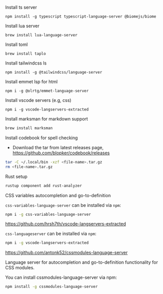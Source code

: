 Install ts server
```
npm install -g typescript typescript-language-server @biomejs/biome
```

Install lua server

```
brew install lua-language-server
```

Install toml

```
brew install taplo
```

Install tailwindcss ls
```
npm install -g @tailwindcss/language-server
```

Install emmet lsp for html
```
npm i -g @olrtg/emmet-language-server
```

Install vscode servers (e.g, css)
```
npm i -g vscode-langservers-extracted
```
Install marksman for markdown support
```sh
brew install marksman
```

Install codebook for spell checking

- Download the tar from latest releases page, https://github.com/blopker/codebook/releases
```sh
tar -C ~/.local/bin -xzf <file-name>.tar.gz
rm <file-name>.tar.gz
```

Rust setup
```sh
rustup component add rust-analyzer
```

CSS variables autocompletion and go-to-definition

`css-variables-language-server` can be installed via `npm`:

```sh
npm i -g css-variables-language-server
```
https://github.com/hrsh7th/vscode-langservers-extracted

`css-languageserver` can be installed via `npm`:

```sh
npm i -g vscode-langservers-extracted
```

https://github.com/antonk52/cssmodules-language-server

Language server for autocompletion and go-to-definition functionality for CSS modules.

You can install cssmodules-language-server via npm:
```sh
npm install -g cssmodules-language-server
```
